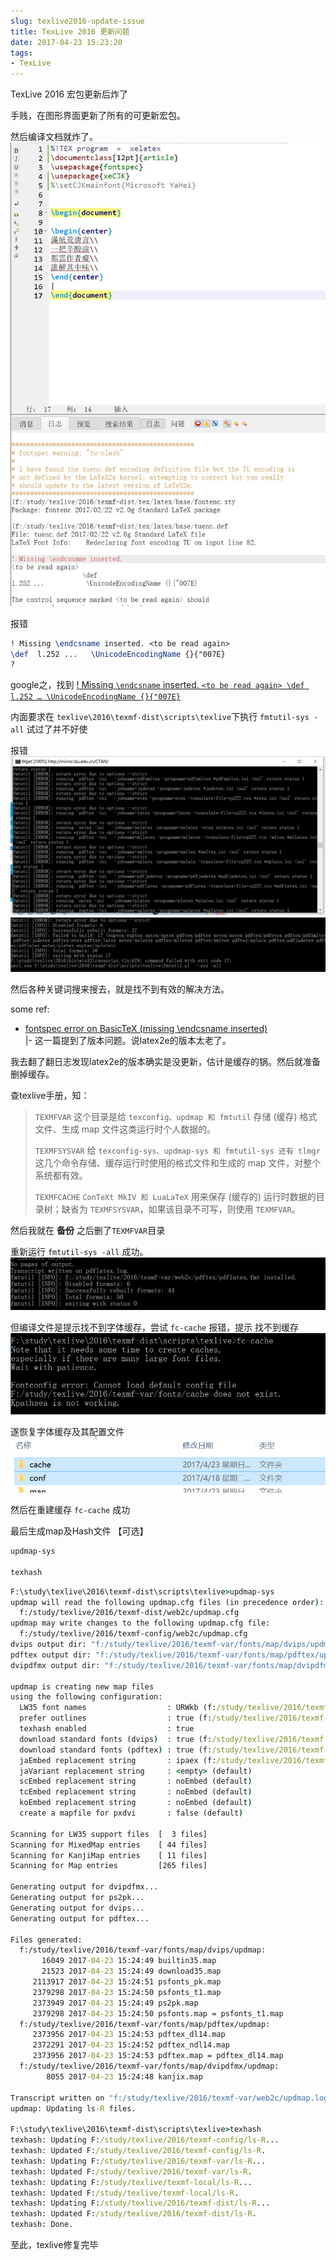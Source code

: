 ```yaml
---
slug: texlive2016-update-issue
title: TexLive 2016 更新问题
date: 2017-04-23 15:23:20
tags:
- TexLive
---
```


TexLive 2016 宏包更新后炸了

<!-- truncate -->

手贱，在图形界面更新了所有的可更新宏包。

然后编译文档就炸了。
![编译伪helloworld爆炸](tex1.jpg)

报错
``` latex
! Missing \endcsname inserted. <to be read again> 
\def  l.252 ...   \UnicodeEncodingName {}{"007E}
?
```
google之，找到 
[! Missing `\endcsname` inserted. `<to be read again> \def l.252 … \UnicodeEncodingName {}{"007E}`](https://tex.stackexchange.com/questions/357690/missing-endcsname-inserted-to-be-read-again-def-l-252-unicodeencodin)

内面要求在 `texlive\2016\texmf-dist\scripts\texlive`下执行 `fmtutil-sys -all` 试过了并不好使

报错
![fmtutil-sys爆炸](err1.jpg)
![fmtutil-sys爆炸](err2.png)

然后各种关键词搜来搜去，就是找不到有效的解决方法。

some ref:

- [fontspec error on BasicTeX (missing \endcsname inserted)](https://tex.stackexchange.com/questions/358404/fontspec-error-on-basictex-missing-endcsname-inserted)  
    |- 这一篇提到了版本问题。说latex2e的版本太老了。
    
我去翻了翻日志发现latex2e的版本确实是没更新，估计是缓存的锅。然后就准备删掉缓存。

查texlive手册，知：

>`TEXMFVAR` 这个目录是给 `texconfig、updmap 和 fmtutil` 存储 (缓存) 格式文件、生成 map 文件这类运行时个人数据的。 
> 
>`TEXMFSYSVAR` 给 `texconfig-sys、updmap-sys 和 fmtutil-sys 还有 tlmgr` 这几个命令存储、缓存运行时使用的格式文件和生成的 map 文件，对整个系统都有效。
> 
>`TEXMFCACHE` `ConTeXt MkIV 和 LuaLaTeX` 用来保存 (缓存的) 运行时数据的目录树；缺省为 `TEXMFSYSVAR`，如果该目录不可写，则使用 `TEXMFVAR`。

然后我就在 **备份** 之后删了`TEXMFVAR`目录

重新运行 `fmtutil-sys -all` 成功。
![](su.png)

但编译文件是提示找不到字体缓存，尝试 `fc-cache`
报错，提示 找不到缓存
![](err4.png)

遂恢复字体缓存及其配置文件
![](fc.png)

然后在重建缓存 `fc-cache` 成功

最后生成map及Hash文件 【可选】
``` sh
updmap-sys

texhash
```

``` cmd
F:\study\texlive\2016\texmf-dist\scripts\texlive>updmap-sys
updmap will read the following updmap.cfg files (in precedence order):
  f:/study/texlive/2016/texmf-dist/web2c/updmap.cfg
updmap may write changes to the following updmap.cfg file:
  f:/study/texlive/2016/texmf-config/web2c/updmap.cfg
dvips output dir: "f:/study/texlive/2016/texmf-var/fonts/map/dvips/updmap"
pdftex output dir: "f:/study/texlive/2016/texmf-var/fonts/map/pdftex/updmap"
dvipdfmx output dir: "f:/study/texlive/2016/texmf-var/fonts/map/dvipdfmx/updmap"

updmap is creating new map files
using the following configuration:
  LW35 font names                  : URWkb (f:/study/texlive/2016/texmf-dist/web2c/updmap.cfg)
  prefer outlines                  : true (f:/study/texlive/2016/texmf-dist/web2c/updmap.cfg)
  texhash enabled                  : true
  download standard fonts (dvips)  : true (f:/study/texlive/2016/texmf-dist/web2c/updmap.cfg)
  download standard fonts (pdftex) : true (f:/study/texlive/2016/texmf-dist/web2c/updmap.cfg)
  jaEmbed replacement string       : ipaex (f:/study/texlive/2016/texmf-dist/web2c/updmap.cfg)
  jaVariant replacement string     : <empty> (default)
  scEmbed replacement string       : noEmbed (default)
  tcEmbed replacement string       : noEmbed (default)
  koEmbed replacement string       : noEmbed (default)
  create a mapfile for pxdvi       : false (default)

Scanning for LW35 support files  [  3 files]
Scanning for MixedMap entries    [ 44 files]
Scanning for KanjiMap entries    [ 11 files]
Scanning for Map entries         [265 files]

Generating output for dvipdfmx...
Generating output for ps2pk...
Generating output for dvips...
Generating output for pdftex...

Files generated:
  f:/study/texlive/2016/texmf-var/fonts/map/dvips/updmap:
       16049 2017-04-23 15:24:49 builtin35.map
       21523 2017-04-23 15:24:49 download35.map
     2113917 2017-04-23 15:24:51 psfonts_pk.map
     2379298 2017-04-23 15:24:50 psfonts_t1.map
     2373949 2017-04-23 15:24:49 ps2pk.map
     2379298 2017-04-23 15:24:50 psfonts.map = psfonts_t1.map
  f:/study/texlive/2016/texmf-var/fonts/map/pdftex/updmap:
     2373956 2017-04-23 15:24:53 pdftex_dl14.map
     2372291 2017-04-23 15:24:52 pdftex_ndl14.map
     2373956 2017-04-23 15:24:53 pdftex.map = pdftex_dl14.map
  f:/study/texlive/2016/texmf-var/fonts/map/dvipdfmx/updmap:
        8055 2017-04-23 15:24:48 kanjix.map

Transcript written on "f:/study/texlive/2016/texmf-var/web2c/updmap.log".
updmap: Updating ls-R files.

F:\study\texlive\2016\texmf-dist\scripts\texlive>texhash
texhash: Updating F:/study/texlive/2016/texmf-config/ls-R...
texhash: Updated F:/study/texlive/2016/texmf-config/ls-R.
texhash: Updating F:/study/texlive/2016/texmf-var/ls-R...
texhash: Updated F:/study/texlive/2016/texmf-var/ls-R.
texhash: Updating F:/study/texlive/texmf-local/ls-R...
texhash: Updated F:/study/texlive/texmf-local/ls-R.
texhash: Updating F:/study/texlive/2016/texmf-dist/ls-R...
texhash: Updated F:/study/texlive/2016/texmf-dist/ls-R.
texhash: Done.

```

至此，texlive修复完毕